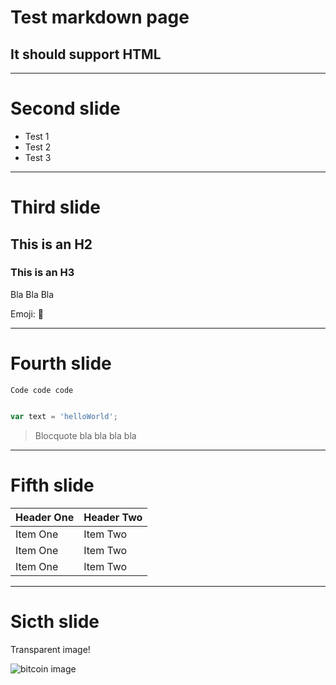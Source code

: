 # Test markdown page
<h2>It <strong>should</strong> support HTML</h2>
<script>var helloWorld;</script>

-------------------

# Second slide

- Test 1
- Test 2
- Test 3

-------------------

# Third slide

## This is an H2

### This is an H3

Bla Bla Bla

Emoji: :dromedary_camel:

-------------------

# Fourth slide

`Code code code`

```js

var text = 'helloWorld';
```

> Blocquote bla bla bla bla

------------------------

# Fifth slide

| Header One     | Header Two     |
| :------------- | :------------- |
| Item One       | Item Two       |
| Item One       | Item Two       |
| Item One       | Item Two       |

-------------------------

# Sicth slide

Transparent image!

![bitcoin image](http://www.canbike.org/public/images/030114/Bitcoin_Logo.png)
